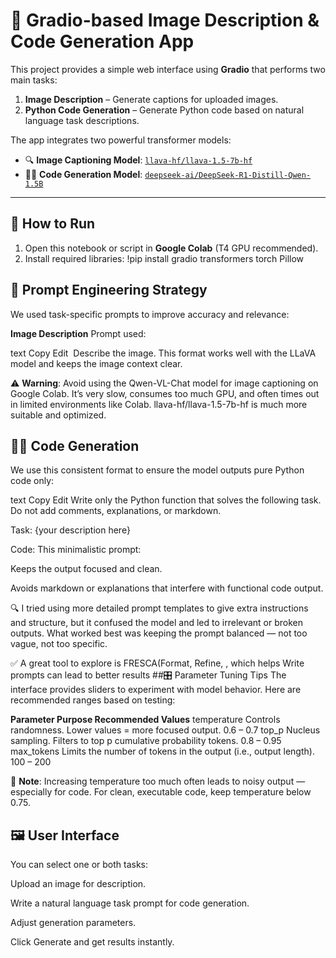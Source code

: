 # 🧠 Gradio-based Image Description & Code Generation App

This project provides a simple web interface using **Gradio** that performs two main tasks:

1. **Image Description** – Generate captions for uploaded images.
2. **Python Code Generation** – Generate Python code based on natural language task descriptions.

The app integrates two powerful transformer models:
- 🔍 **Image Captioning Model**: [`llava-hf/llava-1.5-7b-hf`](https://huggingface.co/llava-hf/llava-1.5-7b-hf)
- 👨‍💻 **Code Generation Model**: [`deepseek-ai/DeepSeek-R1-Distill-Qwen-1.5B`](https://huggingface.co/deepseek-ai/DeepSeek-R1-Distill-Qwen-1.5B)

---

## 🚀 How to Run

1. Open this notebook or script in **Google Colab** (T4 GPU recommended).
2. Install required libraries:
!pip install gradio transformers torch Pillow 

## 🧪 Prompt Engineering Strategy
We used task-specific prompts to improve accuracy and relevance:

**Image Description**
Prompt used:

text
Copy
Edit
<image>
Describe the image.
This format works well with the LLaVA model and keeps the image context clear.

⚠️ **Warning**: Avoid using the Qwen-VL-Chat model for image captioning on Google Colab.
It’s very slow, consumes too much GPU, and often times out in limited environments like Colab.
llava-hf/llava-1.5-7b-hf is much more suitable and optimized.

## 👨‍💻 Code Generation
We use this consistent format to ensure the model outputs pure Python code only:

text
Copy
Edit
Write only the Python function that solves the following task. 
Do not add comments, explanations, or markdown.

Task: {your description here}

Code:
This minimalistic prompt:

Keeps the output focused and clean.

Avoids markdown or explanations that interfere with functional code output.

🔍 I tried using more detailed prompt templates to give extra instructions and structure,
but it confused the model and led to irrelevant or broken outputs.
What worked best was keeping the prompt balanced — not too vague, not too specific.

✅ A great tool to explore is FRESCA(Format, Refine, , which helps Write prompts can lead to better results 
##🎛️ Parameter Tuning Tips
The interface provides sliders to experiment with model behavior. Here are recommended ranges based on testing:

**Parameter	Purpose	Recommended Values**
temperature	Controls randomness. Lower values = more focused output.	0.6 – 0.7
top_p	Nucleus sampling. Filters to top p cumulative probability tokens.	0.8 – 0.95
max_tokens	Limits the number of tokens in the output (i.e., output length).	100 – 200

📌 **Note**: Increasing temperature too much often leads to noisy output — especially for code.
For clean, executable code, keep temperature below 0.75.

## 🖼️ User Interface
You can select one or both tasks:

Upload an image for description.

Write a natural language task prompt for code generation.

Adjust generation parameters.

Click Generate and get results instantly.
